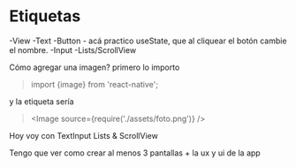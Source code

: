 # Etiquetas

-View
-Text
-Button - acá practico useState, que al cliquear el botón cambie el nombre.
-Input
-Lists/ScrollView

Cómo agregar una imagen?
primero lo importo

> import {image} from 'react-native';

y la etiqueta sería

> <Image source={require('./assets/foto.png')} />

Hoy voy con TextInput Lists & ScrollView

Tengo que ver como crear al menos 3 pantallas + la ux y ui de la app
